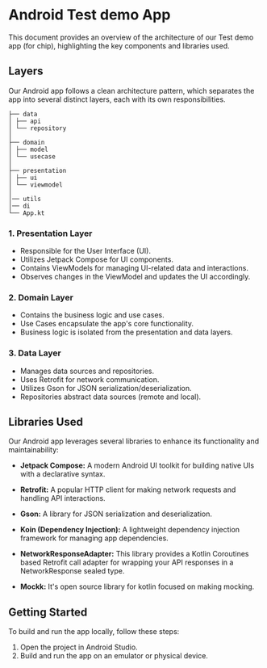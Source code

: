 # Android Test demo App

This document provides an overview of the architecture of our Test demo app (for chip), highlighting the key components and libraries used.

##  Layers

Our Android app follows a clean architecture pattern, which separates the app into several distinct layers, each with its own responsibilities.

```
├── data
│ ├── api
│ └── repository
│  
├── domain
│ ├── model
│ └── usecase
│
├── presentation
│ ├── ui
│ └── viewmodel
│  
│── utils  
│── di
└── App.kt
```

### 1. Presentation Layer

- Responsible for the User Interface (UI).
- Utilizes Jetpack Compose for UI components.
- Contains ViewModels for managing UI-related data and interactions.
- Observes changes in the ViewModel and updates the UI accordingly.

### 2. Domain Layer

- Contains the business logic and use cases.
- Use Cases encapsulate the app's core functionality.
- Business logic is isolated from the presentation and data layers.

### 3. Data Layer

- Manages data sources and repositories.
- Uses Retrofit for network communication.
- Utilizes Gson for JSON serialization/deserialization.
- Repositories abstract data sources (remote and local).

## Libraries Used

Our Android app leverages several libraries to enhance its functionality and maintainability:

- **Jetpack Compose:** A modern Android UI toolkit for building native UIs with a declarative syntax.

- **Retrofit:** A popular HTTP client for making network requests and handling API interactions.

- **Gson:** A library for JSON serialization and deserialization.

- **Koin (Dependency Injection):** A lightweight dependency injection framework for managing app dependencies.

- **NetworkResponseAdapter:** This library provides a Kotlin Coroutines based Retrofit call adapter for wrapping your API responses in a NetworkResponse sealed type.

- **Mockk:** It's open source library for kotlin focused on making mocking.

## Getting Started

To build and run the app locally, follow these steps:

1. Open the project in Android Studio.
2. Build and run the app on an emulator or physical device.

